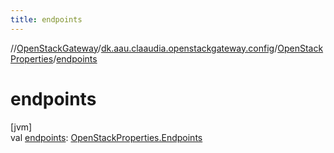 ```yaml
---
title: endpoints
---
```

//[OpenStackGateway](../../../index.html)/[dk.aau.claaudia.openstackgateway.config](../index.html)/[OpenStackProperties](index.html)/[endpoints](endpoints.html)



# endpoints



[jvm]\
val [endpoints](endpoints.html): [OpenStackProperties.Endpoints](-endpoints/index.html)




